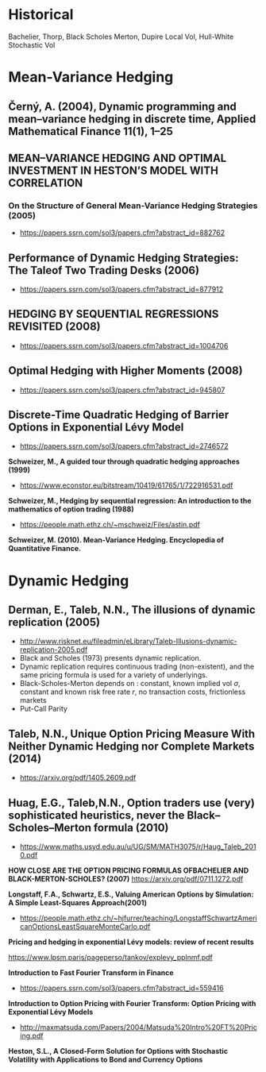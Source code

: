 # Historical

Bachelier, Thorp, Black Scholes Merton, Dupire Local Vol, Hull-White Stochastic Vol


# Mean-Variance Hedging


## Černý, A. (2004), Dynamic programming and mean–variance hedging in discrete time, Applied Mathematical Finance 11(1), 1–25

## MEAN–VARIANCE HEDGING AND OPTIMAL INVESTMENT IN HESTON’S MODEL WITH CORRELATION

### On the Structure of General Mean-Variance Hedging Strategies (2005)

+ https://papers.ssrn.com/sol3/papers.cfm?abstract_id=882762


## Performance of Dynamic Hedging Strategies: The Taleof Two Trading Desks (2006)

+ https://papers.ssrn.com/sol3/papers.cfm?abstract_id=877912

## HEDGING BY SEQUENTIAL REGRESSIONS REVISITED (2008)

+ https://papers.ssrn.com/sol3/papers.cfm?abstract_id=1004706

## Optimal Hedging with Higher Moments (2008)

+ https://papers.ssrn.com/sol3/papers.cfm?abstract_id=945807

## Discrete-Time Quadratic Hedging of Barrier Options in Exponential Lévy Model

+ https://papers.ssrn.com/sol3/papers.cfm?abstract_id=2746572

**Schweizer, M., A guided tour through quadratic hedging approaches (1999)**
+ https://www.econstor.eu/bitstream/10419/61765/1/722916531.pdf


**Schweizer, M., Hedging by sequential regression: An introduction to the mathematics of option trading (1988)**

+ https://people.math.ethz.ch/~mschweiz/Files/astin.pdf

**Schweizer, M. (2010). Mean-Variance Hedging. Encyclopedia of Quantitative Finance.**

# Dynamic Hedging

## Derman, E., Taleb, N.N., The illusions of dynamic replication (2005)

+ http://www.risknet.eu/fileadmin/eLibrary/Taleb-Illusions-dynamic-replication-2005.pdf
+ Black and Scholes (1973) presents dynamic replication.
+ Dynamic replication requires continuous trading (non-existent), and the same pricing formula is used for a variety of underlyings.
+ Black-Scholes-Merton depends on : constant, known implied vol $\sigma$, constant and known risk free rate $r$, no transaction costs, frictionless markets
+ Put-Call Parity


## Taleb, N.N., Unique Option Pricing Measure With Neither Dynamic Hedging nor Complete Markets (2014)

+ https://arxiv.org/pdf/1405.2609.pdf


## Huag, E.G., Taleb,N.N., Option traders use (very) sophisticated heuristics, never the Black–Scholes–Merton formula (2010)
+ https://www.maths.usyd.edu.au/u/UG/SM/MATH3075/r/Haug_Taleb_2010.pdf


**HOW CLOSE ARE THE OPTION PRICING FORMULAS OFBACHELIER AND BLACK-MERTON-SCHOLES? (2007)**
https://arxiv.org/pdf/0711.1272.pdf
	



**Longstaff, F.A., Schwartz, E.S., Valuing American Options by Simulation: A Simple Least-Squares Approach(2001)**
+ https://people.math.ethz.ch/~hjfurrer/teaching/LongstaffSchwartzAmericanOptionsLeastSquareMonteCarlo.pdf

**Pricing and hedging in exponential Lévy models:  review of recent results**

https://www.lpsm.paris/pageperso/tankov/explevy_pplnmf.pdf


**Introduction to Fast Fourier Transform in Finance**

+ https://papers.ssrn.com/sol3/papers.cfm?abstract_id=559416

**Introduction to Option Pricing with Fourier Transform: Option Pricing with Exponential Lévy Models**
+ http://maxmatsuda.com/Papers/2004/Matsuda%20Intro%20FT%20Pricing.pdf




**Heston, S.L., A  Closed-Form  Solution  for Options  with  Stochastic Volatility   with   Applications to  Bond  and  Currency Options**

